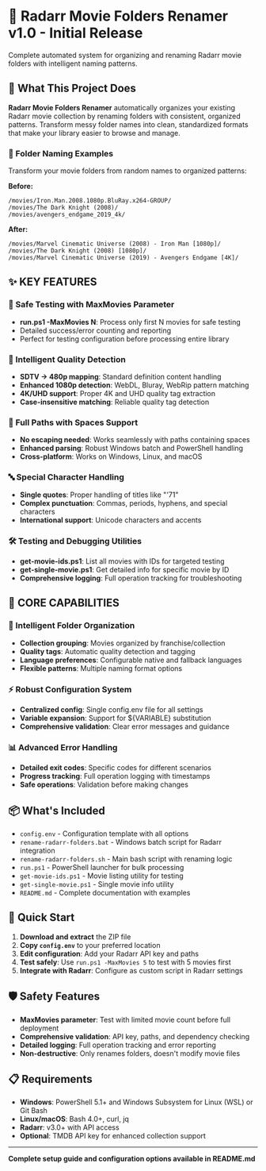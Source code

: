 # 🚀 Radarr Movie Folders Renamer v1.0 - Initial Release

Complete automated system for organizing and renaming Radarr movie folders with intelligent naming patterns.

## 🎯 What This Project Does

**Radarr Movie Folders Renamer** automatically organizes your existing Radarr movie collection by renaming folders with consistent, organized patterns. Transform messy folder names into clean, standardized formats that make your library easier to browse and manage.

### 📁 Folder Naming Examples

Transform your movie folders from random names to organized patterns:

**Before:**
```
/movies/Iron.Man.2008.1080p.BluRay.x264-GROUP/
/movies/The Dark Knight (2008)/
/movies/avengers_endgame_2019_4k/
```

**After:**
```
/movies/Marvel Cinematic Universe (2008) - Iron Man [1080p]/
/movies/The Dark Knight (2008) [1080p]/
/movies/Marvel Cinematic Universe (2019) - Avengers Endgame [4K]/
```

## ✨ KEY FEATURES

### 🧪 Safe Testing with MaxMovies Parameter
- **run.ps1 -MaxMovies N**: Process only first N movies for safe testing
- Detailed success/error counting and reporting
- Perfect for testing configuration before processing entire library

### 🎯 Intelligent Quality Detection
- **SDTV → 480p mapping**: Standard definition content handling
- **Enhanced 1080p detection**: WebDL, Bluray, WebRip pattern matching
- **4K/UHD support**: Proper 4K and UHD quality tag extraction
- **Case-insensitive matching**: Reliable quality tag detection

### 📁 Full Paths with Spaces Support
- **No escaping needed**: Works seamlessly with paths containing spaces
- **Enhanced parsing**: Robust Windows batch and PowerShell handling
- **Cross-platform**: Works on Windows, Linux, and macOS

### 🔤 Special Character Handling
- **Single quotes**: Proper handling of titles like "'71"
- **Complex punctuation**: Commas, periods, hyphens, and special characters
- **International support**: Unicode characters and accents

### 🛠️ Testing and Debugging Utilities
- **get-movie-ids.ps1**: List all movies with IDs for targeted testing
- **get-single-movie.ps1**: Get detailed info for specific movie by ID
- **Comprehensive logging**: Full operation tracking for troubleshooting

## 🔧 CORE CAPABILITIES

### 🎯 Intelligent Folder Organization
- **Collection grouping**: Movies organized by franchise/collection
- **Quality tags**: Automatic quality detection and tagging
- **Language preferences**: Configurable native and fallback languages
- **Flexible patterns**: Multiple naming format options

### ⚡ Robust Configuration System
- **Centralized config**: Single config.env file for all settings
- **Variable expansion**: Support for ${VARIABLE} substitution
- **Comprehensive validation**: Clear error messages and guidance

### 📊 Advanced Error Handling
- **Detailed exit codes**: Specific codes for different scenarios
- **Progress tracking**: Full operation logging with timestamps
- **Safe operations**: Validation before making changes

## 📦 What's Included

- `config.env` - Configuration template with all options
- `rename-radarr-folders.bat` - Windows batch script for Radarr integration
- `rename-radarr-folders.sh` - Main bash script with renaming logic
- `run.ps1` - PowerShell launcher for bulk processing
- `get-movie-ids.ps1` - Movie listing utility for testing
- `get-single-movie.ps1` - Single movie info utility
- `README.md` - Complete documentation with examples

## 🚀 Quick Start

1. **Download and extract** the ZIP file
2. **Copy `config.env`** to your preferred location
3. **Edit configuration**: Add your Radarr API key and paths
4. **Test safely**: Use `run.ps1 -MaxMovies 5` to test with 5 movies first
5. **Integrate with Radarr**: Configure as custom script in Radarr settings

## 🛡️ Safety Features

- **MaxMovies parameter**: Test with limited movie count before full deployment
- **Comprehensive validation**: API key, paths, and dependency checking
- **Detailed logging**: Full operation tracking and error reporting
- **Non-destructive**: Only renames folders, doesn't modify movie files

## 📋 Requirements

- **Windows**: PowerShell 5.1+ and Windows Subsystem for Linux (WSL) or Git Bash
- **Linux/macOS**: Bash 4.0+, curl, jq
- **Radarr**: v3.0+ with API access
- **Optional**: TMDB API key for enhanced collection support

---

**Complete setup guide and configuration options available in README.md** 